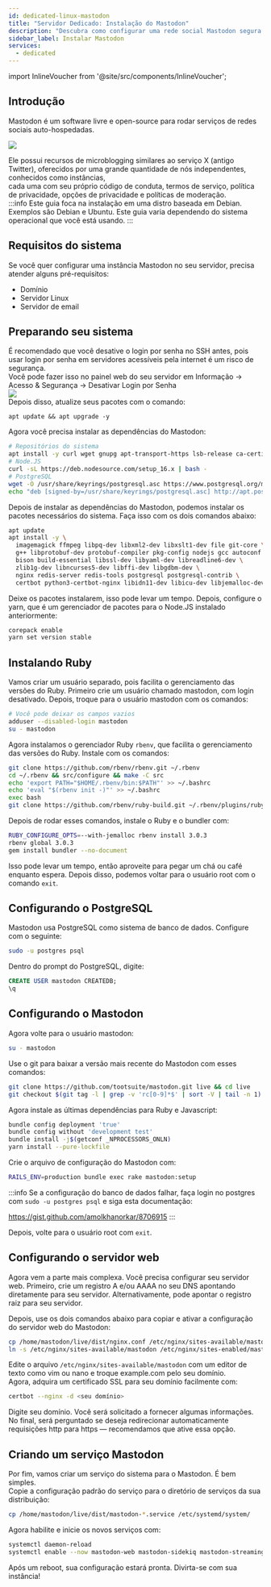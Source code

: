 ```yaml
---
id: dedicated-linux-mastodon
title: "Servidor Dedicado: Instalação do Mastodon"
description: "Descubra como configurar uma rede social Mastodon segura e auto-hospedada em servidores baseados em Debian para microblogging independente → Saiba mais agora"
sidebar_label: Instalar Mastodon
services:
  - dedicated
---
```


import InlineVoucher from '@site/src/components/InlineVoucher';

## Introdução

Mastodon é um software livre e open-source para rodar serviços de redes sociais auto-hospedadas.

![](https://screensaver01.zap-hosting.com/index.php/s/oNCpfBwLNB5f79P/preview)

Ele possui recursos de microblogging similares ao serviço X (antigo Twitter), oferecidos por uma grande quantidade de nós independentes, conhecidos como instâncias,  
cada uma com seu próprio código de conduta, termos de serviço, política de privacidade, opções de privacidade e políticas de moderação.  
:::info
Este guia foca na instalação em uma distro baseada em Debian. Exemplos são Debian e Ubuntu. Este guia varia dependendo do sistema operacional que você está usando.
:::

<InlineVoucher />

## Requisitos do sistema
Se você quer configurar uma instância Mastodon no seu servidor, precisa atender alguns pré-requisitos:
- Domínio
- Servidor Linux
- Servidor de email

## Preparando seu sistema
É recomendado que você desative o login por senha no SSH antes, pois usar login por senha em servidores acessíveis pela internet é um risco de segurança.  
Você pode fazer isso no painel web do seu servidor em Informação -> Acesso & Segurança -> Desativar Login por Senha  
![](https://screensaver01.zap-hosting.com/index.php/s/k6bBoxt7HJ4jqnL/preview)  
Depois disso, atualize seus pacotes com o comando:  
```
apt update && apt upgrade -y
```

Agora você precisa instalar as dependências do Mastodon:  
```bash
# Repositórios do sistema
apt install -y curl wget gnupg apt-transport-https lsb-release ca-certificates
# Node.JS
curl -sL https://deb.nodesource.com/setup_16.x | bash -
# PostgreSQL
wget -O /usr/share/keyrings/postgresql.asc https://www.postgresql.org/media/keys/ACCC4CF8.asc
echo "deb [signed-by=/usr/share/keyrings/postgresql.asc] http://apt.postgresql.org/pub/repos/apt $(lsb_release -cs)-pgdg main" > /etc/apt/sources.list.d/postgresql.list
```

Depois de instalar as dependências do Mastodon, podemos instalar os pacotes necessários do sistema. Faça isso com os dois comandos abaixo:  
```bash
apt update
apt install -y \
  imagemagick ffmpeg libpq-dev libxml2-dev libxslt1-dev file git-core \
  g++ libprotobuf-dev protobuf-compiler pkg-config nodejs gcc autoconf \
  bison build-essential libssl-dev libyaml-dev libreadline6-dev \
  zlib1g-dev libncurses5-dev libffi-dev libgdbm-dev \
  nginx redis-server redis-tools postgresql postgresql-contrib \
  certbot python3-certbot-nginx libidn11-dev libicu-dev libjemalloc-dev
```
Deixe os pacotes instalarem, isso pode levar um tempo. Depois, configure o yarn, que é um gerenciador de pacotes para o Node.JS instalado anteriormente:  
```bash
corepack enable
yarn set version stable
```

## Instalando Ruby
Vamos criar um usuário separado, pois facilita o gerenciamento das versões do Ruby. Primeiro crie um usuário chamado mastodon, com login desativado. Depois, troque para o usuário mastodon com os comandos:  
```bash
# Você pode deixar os campos vazios
adduser --disabled-login mastodon
su - mastodon
```

Agora instalamos o gerenciador Ruby `rbenv`, que facilita o gerenciamento das versões do Ruby. Instale com os comandos:  
```bash
git clone https://github.com/rbenv/rbenv.git ~/.rbenv
cd ~/.rbenv && src/configure && make -C src
echo 'export PATH="$HOME/.rbenv/bin:$PATH"' >> ~/.bashrc
echo 'eval "$(rbenv init -)"' >> ~/.bashrc
exec bash
git clone https://github.com/rbenv/ruby-build.git ~/.rbenv/plugins/ruby-build
```
Depois de rodar esses comandos, instale o Ruby e o bundler com:  
```bash
RUBY_CONFIGURE_OPTS=--with-jemalloc rbenv install 3.0.3
rbenv global 3.0.3
gem install bundler --no-document
```
Isso pode levar um tempo, então aproveite para pegar um chá ou café enquanto espera. Depois disso, podemos voltar para o usuário root com o comando `exit`.

## Configurando o PostgreSQL
Mastodon usa PostgreSQL como sistema de banco de dados. Configure com o seguinte:  
```bash
sudo -u postgres psql
```

Dentro do prompt do PostgreSQL, digite:  
```sql
CREATE USER mastodon CREATEDB;
\q
```

## Configurando o Mastodon
Agora volte para o usuário mastodon:  
```bash
su - mastodon
```
Use o git para baixar a versão mais recente do Mastodon com esses comandos:  
```bash
git clone https://github.com/tootsuite/mastodon.git live && cd live
git checkout $(git tag -l | grep -v 'rc[0-9]*$' | sort -V | tail -n 1)
```
Agora instale as últimas dependências para Ruby e Javascript:  
```bash
bundle config deployment 'true'
bundle config without 'development test'
bundle install -j$(getconf _NPROCESSORS_ONLN)
yarn install --pure-lockfile
```
Crie o arquivo de configuração do Mastodon com:  
```bash
RAILS_ENV=production bundle exec rake mastodon:setup
```
:::info
Se a configuração do banco de dados falhar, faça login no postgres com `sudo -u postgres psql` e siga esta documentação:  

https://gist.github.com/amolkhanorkar/8706915
:::

Depois, volte para o usuário root com `exit`.

## Configurando o servidor web
Agora vem a parte mais complexa. Você precisa configurar seu servidor web. Primeiro, crie um registro A e/ou AAAA no seu DNS apontando diretamente para seu servidor. Alternativamente, pode apontar o registro raiz para seu servidor.

Depois, use os dois comandos abaixo para copiar e ativar a configuração do servidor web do Mastodon:  
```bash
cp /home/mastodon/live/dist/nginx.conf /etc/nginx/sites-available/mastodon
ln -s /etc/nginx/sites-available/mastodon /etc/nginx/sites-enabled/mastodon
```

Edite o arquivo `/etc/nginx/sites-available/mastodon` com um editor de texto como vim ou nano e troque example.com pelo seu domínio.  
Agora, adquira um certificado SSL para seu domínio facilmente com:  
```bash
certbot --nginx -d <seu domínio>
```
Digite seu domínio. Você será solicitado a fornecer algumas informações. No final, será perguntado se deseja redirecionar automaticamente requisições http para https — recomendamos que ative essa opção.

## Criando um serviço Mastodon
Por fim, vamos criar um serviço do sistema para o Mastodon. É bem simples.  
Copie a configuração padrão do serviço para o diretório de serviços da sua distribuição:  
```sh
cp /home/mastodon/live/dist/mastodon-*.service /etc/systemd/system/
```

Agora habilite e inicie os novos serviços com:  
```sh
systemctl daemon-reload
systemctl enable --now mastodon-web mastodon-sidekiq mastodon-streaming
```

Após um reboot, sua configuração estará pronta. Divirta-se com sua instância!

<InlineVoucher />